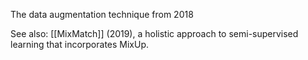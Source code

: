 The data augmentation technique from 2018

See also: [[MixMatch]] (2019), a holistic approach to semi-supervised learning that incorporates MixUp.